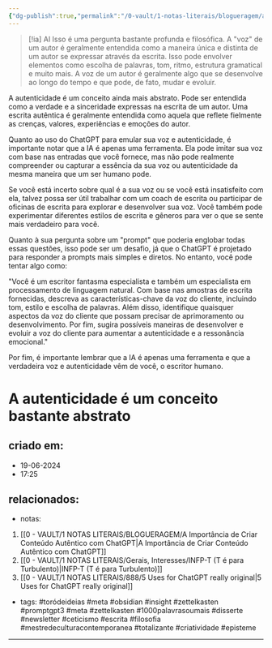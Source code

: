 ```yaml
---
{"dg-publish":true,"permalink":"/0-vault/1-notas-literais/blogueragem/a-autenticidade-e-um-conceito-bastante-abstrato/","tags":["toródeideias","meta","obsidian","insight","zettelkasten","promptgpt3","1000palavrasoumais","disserte","newsletter","ceticismo","escrita","filosofia","mestredeculturacontemporanea","totalizante","criatividade","episteme"],"dgHomeLink":true,"dgShowLocalGraph":true,"dgShowFileTree":true,"dgEnableSearch":true,"noteIcon":""}
---
```



> [!ia] AI
> Isso é uma pergunta bastante profunda e filosófica. A "voz" de um autor é geralmente entendida como a maneira única e distinta de um autor se expressar através da escrita. Isso pode envolver elementos como escolha de palavras, tom, ritmo, estrutura gramatical e muito mais. A voz de um autor é geralmente algo que se desenvolve ao longo do tempo e que pode, de fato, mudar e evoluir.

A autenticidade é um conceito ainda mais abstrato. Pode ser entendida como a verdade e a sinceridade expressas na escrita de um autor. Uma escrita autêntica é geralmente entendida como aquela que reflete fielmente as crenças, valores, experiências e emoções do autor.

Quanto ao uso do ChatGPT para emular sua voz e autenticidade, é importante notar que a IA é apenas uma ferramenta. Ela pode imitar sua voz com base nas entradas que você fornece, mas não pode realmente compreender ou capturar a essência da sua voz ou autenticidade da mesma maneira que um ser humano pode.

Se você está incerto sobre qual é a sua voz ou se você está insatisfeito com ela, talvez possa ser útil trabalhar com um coach de escrita ou participar de oficinas de escrita para explorar e desenvolver sua voz. Você também pode experimentar diferentes estilos de escrita e gêneros para ver o que se sente mais verdadeiro para você.

Quanto à sua pergunta sobre um "prompt" que poderia englobar todas essas questões, isso pode ser um desafio, já que o ChatGPT é projetado para responder a prompts mais simples e diretos. No entanto, você pode tentar algo como:

"Você é um escritor fantasma especialista e também um especialista em processamento de linguagem natural. Com base nas amostras de escrita fornecidas, descreva as características-chave da voz do cliente, incluindo tom, estilo e escolha de palavras. Além disso, identifique quaisquer aspectos da voz do cliente que possam precisar de aprimoramento ou desenvolvimento. Por fim, sugira possíveis maneiras de desenvolver e evoluir a voz do cliente para aumentar a autenticidade e a ressonância emocional."

Por fim, é importante lembrar que a IA é apenas uma ferramenta e que a verdadeira voz e autenticidade vêm de você, o escritor humano.


# A autenticidade é um conceito bastante abstrato

## criado em: 
- 19-06-2024
- 17:25
## relacionados:
- notas:
1. [[0 - VAULT/1 NOTAS LITERAIS/BLOGUERAGEM/A Importância de Criar Conteúdo Autêntico com ChatGPT\|A Importância de Criar Conteúdo Autêntico com ChatGPT]]
2. [[0 - VAULT/1 NOTAS LITERAIS/Gerais, Interesses/INFP-T (T é para Turbulento)\|INFP-T (T é para Turbulento)]]
3. [[0 - VAULT/1 NOTAS LITERAIS/888/5 Uses for ChatGPT really original\|5 Uses for ChatGPT really original]]
- tags: 
#toródeideias 
#meta #obsidian #insight #zettelkasten
#promptgpt3 #meta #zettelkasten #1000palavrasoumais #disserte #newsletter #ceticismo #escrita #filosofia #mestredeculturacontemporanea #totalizante #criatividade #episteme 

---
